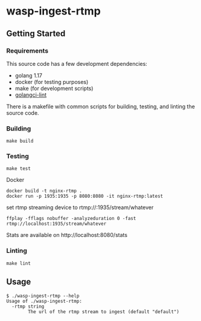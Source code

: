 # wasp-ingest-rtmp

## Getting Started

### Requirements

This source code has a few development dependencies:

- golang 1.17
- docker (for testing purposes)
- make (for development scripts)
- [golangci-lint](https://golangci-lint.run/)

There is a makefile with common scripts for building, testing, and linting the source code.

### Building

```
make build
```

### Testing

```
make test
```

Docker

```
docker build -t nginx-rtmp .
docker run -p 1935:1935 -p 8080:8080 -it nginx-rtmp:latest
```

set rtmp streaming device to rtmp://<your ip>:1935/stream/whatever

```
ffplay -fflags nobuffer -analyzeduration 0 -fast rtmp://localhost:1935/stream/whatever
```

Stats are available on http://localhost:8080/stats

### Linting

```
make lint
```

## Usage

```
$ ./wasp-ingest-rtmp --help
Usage of ./wasp-ingest-rtmp:
  -rtmp string
    	The url of the rtmp stream to ingest (default "default")
```
